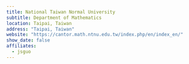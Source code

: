 ```yaml
---
title: National Taiwan Normal University
subtitle: Department of Mathematics
location: Taipai, Taiwan
address: "Taipai, Taiwan"
website: "https://cantor.math.ntnu.edu.tw/index.php/en/index_en/"
show_date: false
affiliates:
  - jsguo
---
```

